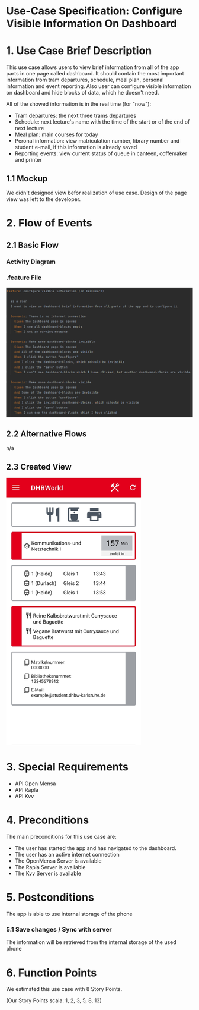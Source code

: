 # Use-Case Specification: Configure Visible Information On Dashboard

# 1. Use Case Brief Description
This use case allows users to view brief information from all of the app parts in one page called dashboard. It should contain the most important information from tram departures, schedule, meal plan, personal information and event reporting. Also user can configure visible information on dashboard and hide blocks of data, which he doesn't need.

All of the showed information is in the real time (for "now"):
* Tram departures: the next three trams departures 
* Schedule: next lecture's name with the time of the start or of the end of next lecture
* Meal plan: main courses for today
* Peronal information: view matriculation number, library number and student e-mail, if this information is already saved
* Reporting events: view current status of queue in canteen, coffemaker and printer

## 1.1 Mockup
We didn't designed view befor realization of use case. Design of the page view was left to the developer.

# 2. Flow of Events

## 2.1 Basic Flow

### Activity Diagram


### .feature File
![.feature file](https://github.com/inFumumVerti/DHBWorld-Docu/blob/useCases/Feature%20files/Featurefile%20configureVisisbleInformationOnDashboard.png)

## 2.2 Alternative Flows
n/a

## 2.3 Created View
![Screenshot](https://github.com/inFumumVerti/DHBWorld-Docu/blob/useCases/Screenshots/screenshot_configureVisiblaInformationOnDashboard.png)

# 3. Special Requirements
* API Open Mensa
* API Rapla
* API Kvv

# 4. Preconditions
The main preconditions for this use case are:

* The user has started the app and has navigated to the dashboard.
* The user has an active internet connection
* The OpenMensa Server is available
* The Rapla Server is available
* The Kvv Server is available

# 5. Postconditions
The app is able to use internal storage of the phone

### 5.1 Save changes / Sync with server
The information will be retrieved from the internal storage of the used phone

# 6. Function Points
We estimated this use case with 8 Story Points.

(Our Story Points scala: 1, 2, 3, 5, 8, 13)
